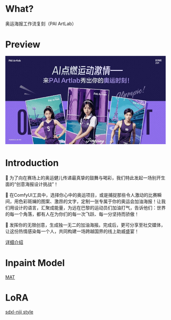 # What?
奥运海报工作流复刻（PAI ArtLab）

# Preview
![Demo](https://github.com/border1px/OlympicsPoster/blob/main/show.jpg)

# Introduction
🎨 为了向在赛场上的奥运健儿传递最真挚的鼓舞与喝彩，我们特此发起一场别开生面的“创意海报设计挑战”！

🌟 在ComfyUI工具中，选择你心中的奥运项目，或是捕捉那些令人激动的比赛瞬间，用色彩斑斓的图案、激昂的文字，定制一张专属于你的奥运会加油海报！让我们用设计的语言，汇聚成能量，为远在巴黎的运动员们加油打气，告诉他们：世界的每一个角落，都有人在为你们的每一次飞跃、每一分坚持而骄傲！

🎯 发挥你的无限创意，生成独一无二的加油海报。完成后，更可分享至社交媒体，让这份热情感染每一个人，共同构建一场跨越国界的线上助威盛宴！

[详细介绍](https://mp.weixin.qq.com/s/y3Sk5PtVT5g8yFTMJASdFw)

# Inpaint Model
[MAT](https://huggingface.co/Acly/MAT)

# LoRA
[sdxl-niji style](https://www.liblib.art/modelinfo/85d903c7bee348169cc87b325e0187f2)
